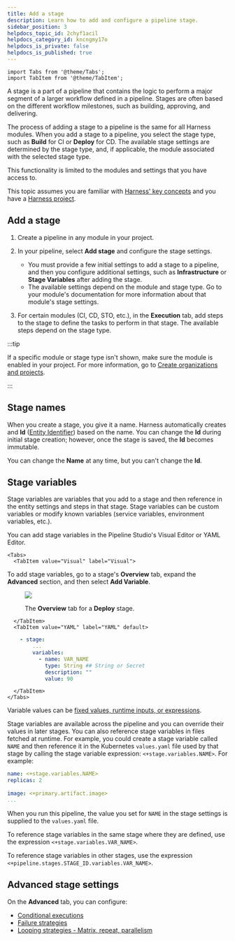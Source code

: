 ```yaml
---
title: Add a stage
description: Learn how to add and configure a pipeline stage.
sidebar_position: 3
helpdocs_topic_id: 2chyf1acil
helpdocs_category_id: kncngmy17o
helpdocs_is_private: false
helpdocs_is_published: true
---
```


```mdx-code-block
import Tabs from '@theme/Tabs';
import TabItem from '@theme/TabItem';
```

A stage is a part of a pipeline that contains the logic to perform a major segment of a larger workflow defined in a pipeline. Stages are often based on the different workflow milestones, such as building, approving, and delivering.

The process of adding a stage to a pipeline is the same for all Harness modules. When you add a stage to a pipeline, you select the stage type, such as **Build** for CI or **Deploy** for CD. The available stage settings are determined by the stage type, and, if applicable, the module associated with the selected stage type.

This functionality is limited to the modules and settings that you have access to.

This topic assumes you are familiar with [Harness' key concepts](../../get-started/key-concepts.md) and you have a [Harness project](../organizations-and-projects/create-an-organization.md).

## Add a stage

1. Create a pipeline in any module in your project.
2. In your pipeline, select **Add stage** and configure the stage settings.

   * You must provide a few initial settings to add a stage to a pipeline, and then you configure additional settings, such as **Infrastructure** or **Stage Variables** after adding the stage.
   * The available settings depend on the module and stage type. Go to your module's documentation for more information about that module's stage settings.

3. For certain modules (CI, CD, STO, etc.), in the **Execution** tab, add steps to the stage to define the tasks to perform in that stage. The available steps depend on the stage type.

:::tip

If a specific module or stage type isn't shown, make sure the module is enabled in your project. For more information, go to [Create organizations and projects](../organizations-and-projects/create-an-organization.md).

:::

## Stage names

When you create a stage, you give it a name. Harness automatically creates and **Id** ([Entity Identifier](../20_References/entity-identifier-reference.md)) based on the name. You can change the **Id** during initial stage creation; however, once the stage is saved, the **Id** becomes immutable.

You can change the **Name** at any time, but you can't change the **Id**.

## Stage variables

Stage variables are variables that you add to a stage and then reference in the entity settings and steps in that stage. Stage variables can be custom variables or modify known variables (service variables, environment variables, etc.).

You can add stage variables in the Pipeline Studio's Visual Editor or YAML Editor.

```mdx-code-block
<Tabs>
  <TabItem value="Visual" label="Visual">
```

To add stage variables, go to a stage's **Overview** tab, expand the **Advanced** section, and then select **Add Variable**.

<figure>

![](./static/add-a-stage-56.png)

<figcaption>The <b>Overview</b> tab for a <b>Deploy</b> stage.</figcaption>
</figure>

```mdx-code-block
  </TabItem>
  <TabItem value="YAML" label="YAML" default>
```

```yaml
    - stage:
        ...
        variables:
          - name: VAR_NAME
            type: String ## String or Secret
            description: ""
            value: 90
```

```mdx-code-block
  </TabItem>
</Tabs>
```

Variable values can be [fixed values, runtime inputs, or expressions](/docs/platform/References/runtime-inputs).

Stage variables are available across the pipeline and you can override their values in later stages. You can also reference stage variables in files fetched at runtime. For example, you could create a stage variable called `NAME` and then reference it in the Kubernetes `values.yaml` file used by that stage by calling the stage variable expression: `<+stage.variables.NAME>`. For example:

```yaml
name: <+stage.variables.NAME>  
replicas: 2  
  
image: <+primary.artifact.image>  
...
```

When you run this pipeline, the value you set for `NAME` in the stage settings is supplied to the `values.yaml` file.

To reference stage variables in the same stage where they are defined, use the expression `<+stage.variables.VAR_NAME>`.

To reference stage variables in other stages, use the expression `<+pipeline.stages.STAGE_ID.variables.VAR_NAME>`.

## Advanced stage settings

On the **Advanced** tab, you can configure:

* [Conditional executions](/docs/platform/Pipelines/w_pipeline-steps-reference/step-skip-condition-settings)
* [Failure strategies](/docs/platform/Pipelines/w_pipeline-steps-reference/step-failure-strategy-settings)
* [Looping strategies - Matrix, repeat, parallelism](/docs/platform/Pipelines/looping-strategies-matrix-repeat-and-parallelism)
